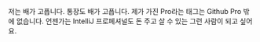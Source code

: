 저는 배가 고픕니다. 통장도 배가 고픕니다. 제가 가진 Pro라는 태그는 Github Pro 밖에 없습니다. 언젠가는 IntelliJ 프로페셔널도 돈 주고 살 수 있는 그런 사람이 되고 싶어요.
